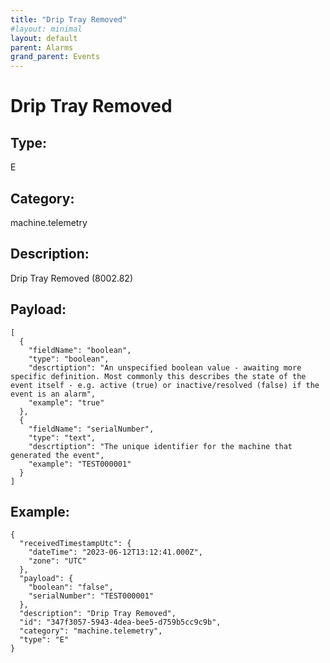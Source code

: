 ```yaml
---
title: "Drip Tray Removed"
#layout: minimal
layout: default
parent: Alarms
grand_parent: Events
---
```


# Drip Tray Removed

## Type:

E

## Category:

machine.telemetry

## Description: 

Drip Tray Removed (8002.82)

## Payload:

```
[
  {
    "fieldName": "boolean",
    "type": "boolean",
    "descrtiption": "An unspecified boolean value - awaiting more specific definition. Most commonly this describes the state of the event itself - e.g. active (true) or inactive/resolved (false) if the event is an alarm",
    "example": "true"
  },
  {
    "fieldName": "serialNumber",
    "type": "text",
    "descrtiption": "The unique identifier for the machine that generated the event",
    "example": "TEST000001"
  }
]
```

## Example:

```
{
  "receivedTimestampUtc": {
    "dateTime": "2023-06-12T13:12:41.000Z",
    "zone": "UTC"
  },
  "payload": {
    "boolean": "false",
    "serialNumber": "TEST000001"
  },
  "description": "Drip Tray Removed",
  "id": "347f3057-5943-4dea-bee5-d759b5cc9c9b",
  "category": "machine.telemetry",
  "type": "E"
}
```
